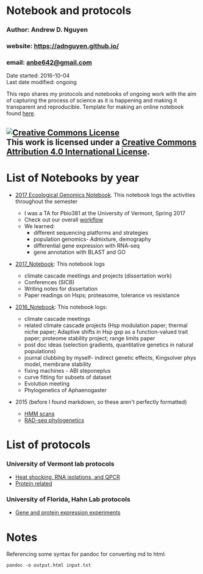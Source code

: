 # Notebook and protocols 
### Author: Andrew D. Nguyen    
### website: https://adnguyen.github.io/    
### email: anbe642@gmail.com   
Date started: 2016-10-04    
Last date modified: ongoing    

This repo shares my protocols and notebooks of ongoing work with the aim of capturing the process of science as it is happening and making it transparent and reproducible. Template for making an online notebook found [here](https://github.com/adnguyen/Notebooks_and_Protocols/blob/master/Online_notebook_template.md).

<a rel="license" href="http://creativecommons.org/licenses/by/4.0/"><img alt="Creative Commons License" style="border-width:0" src="https://i.creativecommons.org/l/by/4.0/88x31.png" /></a><br />This work is licensed under a <a rel="license" href="http://creativecommons.org/licenses/by/4.0/">Creative Commons Attribution 4.0 International License</a>.
------



# List of Notebooks by year    

* [2017 Ecoological Genomics Notebook](https://github.com/adnguyen/Notebooks_and_Protocols/blob/master/2017_Eco_Gen_ANBE_nb.md). This notebook logs the activities throughout the semester    
	* I was a TA for Pbio381 at the University of Vermont, Spring 2017   
	* Check out our overall [workflow](Images/Overall_workflow_eco_genomics.html)
	* We learned: 
		* different sequencing platforms and strategies
		* population genomics- Admixture, demography
		* differential gene expression with RNA-seq
		* gene annotation with BLAST and GO    
 
* [2017_Notebook](https://github.com/adnguyen/Notebooks_and_Protocols/blob/master/2017_notebook.md): This notebook logs     
  * climate cascade meetings and projects (dissertation work)
  * Conferences (SICB)
  * Writing notes for dissertation
  * Paper readings on Hsps; proteasome, tolerance vs resistance

* [2016_Notebook](https://github.com/adnguyen/Notebooks_and_Protocols/blob/master/2016_notebook.md): This notebook logs:
  * climate cascade meetings
  * related climate cascade projects (Hsp modulation paper; thermal niche paper; Adaptive shifts in Hsp gxp as a function-valued trait paper; proteome stability project; range limits paper
  * post doc ideas (selection gradients, quantitative genetics in natural populations)
  * journal clubbing by myself- indirect genetic effects, Kingsolver phys model, membrane stability
  * fixing machines - ABI steponeplus
  * curve fitting for subsets of dataset
  * Evolution meeting
  * Phylogenetics of Aphaenogaster    

* 2015 (before I found markdown, so these aren't perfectly formatted)    
  * [HMM scans](https://github.com/adnguyen/Notebooks_and_Protocols/blob/master/2015_hmmscan_notebook.md)
  * [RAD-seq phylogenetics](https://github.com/adnguyen/Notebooks_and_Protocols/blob/master/2015_phylogenomics_rad_seq_ANBE.md)   


# List of protocols

### University of Vermont lab protocols  

* [Heat shocking, RNA isolations, and QPCR](https://github.com/adnguyen/Notebooks_and_Protocols/blob/master/2016_ANBE_protocols.md)
* [Protein related](https://github.com/adnguyen/2016_Protein_stability_evolution/blob/master/Documents/Protocols/Protocols.md)

### University of Florida, Hahn Lab protocols 

* [Gene and protein expression experiments](https://adnguyen.github.io/Hahn_lab_protocols/)   

# Notes 

Referencing some syntax for pandoc for converting md to html:

```
pandoc -o output.html input.txt
```
